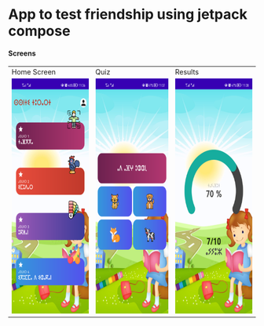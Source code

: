 # App to test friendship using jetpack compose

<h4> Screens </h4>

<table>
  <tr>
    <td>Home Screen</td>
     <td>Quiz</td>
     <td>Results</td>
  </tr>
  <tr>
    <td><img src="./screenshots/1.png" width=270 height=480></td>
    <td><img src="./screenshots/2.png" width=270 height=480></td>
    <td><img src="./screenshots/3.png" width=270 height=480></td>
  </tr>
 </table>
